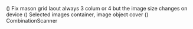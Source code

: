 () Fix mason grid laout always 3 colum or 4 but the image size changes on device
() Selected images container, image object cover
() CombinationScanner
